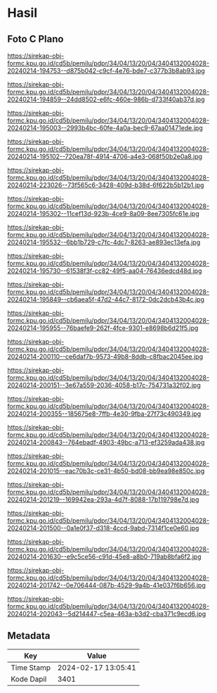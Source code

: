 # Hasil

## Foto C Plano

https://sirekap-obj-formc.kpu.go.id/cd5b/pemilu/pdpr/34/04/13/20/04/3404132004028-20240214-194753--d875b042-c9cf-4e76-bde7-c377b3b8ab93.jpg

https://sirekap-obj-formc.kpu.go.id/cd5b/pemilu/pdpr/34/04/13/20/04/3404132004028-20240214-194859--24dd8502-e6fc-460e-986b-d733f40ab37d.jpg

https://sirekap-obj-formc.kpu.go.id/cd5b/pemilu/pdpr/34/04/13/20/04/3404132004028-20240214-195003--2993b4bc-60fe-4a0a-bec9-67aa01471ede.jpg

https://sirekap-obj-formc.kpu.go.id/cd5b/pemilu/pdpr/34/04/13/20/04/3404132004028-20240214-195102--720ea78f-4914-4706-a4e3-068f50b2e0a8.jpg

https://sirekap-obj-formc.kpu.go.id/cd5b/pemilu/pdpr/34/04/13/20/04/3404132004028-20240214-223026--73f565c6-3428-409d-b38d-6f622b5b12b1.jpg

https://sirekap-obj-formc.kpu.go.id/cd5b/pemilu/pdpr/34/04/13/20/04/3404132004028-20240214-195302--11cef13d-923b-4ce9-8a09-8ee7305fc61e.jpg

https://sirekap-obj-formc.kpu.go.id/cd5b/pemilu/pdpr/34/04/13/20/04/3404132004028-20240214-195532--6bb1b729-c7fc-4dc7-8263-ae893ec13efa.jpg

https://sirekap-obj-formc.kpu.go.id/cd5b/pemilu/pdpr/34/04/13/20/04/3404132004028-20240214-195730--61538f3f-cc82-49f5-aa04-76436edcd48d.jpg

https://sirekap-obj-formc.kpu.go.id/cd5b/pemilu/pdpr/34/04/13/20/04/3404132004028-20240214-195849--cb6aea5f-47d2-44c7-8172-0dc2dcb43b4c.jpg

https://sirekap-obj-formc.kpu.go.id/cd5b/pemilu/pdpr/34/04/13/20/04/3404132004028-20240214-195955--76baefe9-262f-4fce-9301-e8698b6d21f5.jpg

https://sirekap-obj-formc.kpu.go.id/cd5b/pemilu/pdpr/34/04/13/20/04/3404132004028-20240214-200110--ce6daf7b-9573-49b8-8ddb-c8fbac2045ee.jpg

https://sirekap-obj-formc.kpu.go.id/cd5b/pemilu/pdpr/34/04/13/20/04/3404132004028-20240214-200151--3e67a559-2036-4058-b17c-754731a32f02.jpg

https://sirekap-obj-formc.kpu.go.id/cd5b/pemilu/pdpr/34/04/13/20/04/3404132004028-20240214-200355--185675e8-7ffb-4e30-9fba-27f73c490349.jpg

https://sirekap-obj-formc.kpu.go.id/cd5b/pemilu/pdpr/34/04/13/20/04/3404132004028-20240214-200843--764ebadf-4903-49bc-a713-ef3259ada438.jpg

https://sirekap-obj-formc.kpu.go.id/cd5b/pemilu/pdpr/34/04/13/20/04/3404132004028-20240214-201015--eac70b3c-ce31-4b50-bd08-bb9ea98e850c.jpg

https://sirekap-obj-formc.kpu.go.id/cd5b/pemilu/pdpr/34/04/13/20/04/3404132004028-20240214-201219--169942ea-293a-4d7f-8088-17b119798e7d.jpg

https://sirekap-obj-formc.kpu.go.id/cd5b/pemilu/pdpr/34/04/13/20/04/3404132004028-20240214-201500--0a1e0f37-d318-4ccd-9abd-7314f1ce0e60.jpg

https://sirekap-obj-formc.kpu.go.id/cd5b/pemilu/pdpr/34/04/13/20/04/3404132004028-20240214-201630--e9c5ce56-c91d-45e8-a8b0-719ab8bfa6f2.jpg

https://sirekap-obj-formc.kpu.go.id/cd5b/pemilu/pdpr/34/04/13/20/04/3404132004028-20240214-201742--0e706444-087b-4529-9a4b-41e037f6b656.jpg

https://sirekap-obj-formc.kpu.go.id/cd5b/pemilu/pdpr/34/04/13/20/04/3404132004028-20240214-202043--5d214447-c5ea-463a-b3d2-cba371c9ecd6.jpg


## Metadata

| Key        | Value               |
| ---------- | ------------------- |
| Time Stamp | 2024-02-17 13:05:41 |
| Kode Dapil | 3401                |



